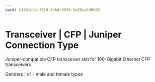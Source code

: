 ```yaml
---
uuid: c4761c3e-f610-4db4-89f0-5a90ca4d6665
---
```

# Transceiver | CFP | Juniper Connection Type

Juniper-compatible CFP transceiver slot for 100-Gigabit Ethernet CFP transceivers

Genders
: `mf` - male and female types

